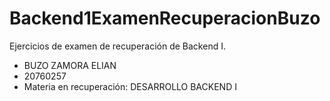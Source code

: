 # Backend1ExamenRecuperacionBuzo

Ejercicios de examen de recuperación de Backend I.

- BUZO ZAMORA ELIAN
- 20760257
- Materia en recuperación: DESARROLLO BACKEND I
